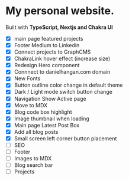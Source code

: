# My personal website.

Built with **TypeScript, Nextjs and Chakra UI**

- [x] main page featured projects
- [x] Footer Medium to Linkedin
- [x] Connect projects to GraphCMS
- [x] ChakraLink hover effect (increase size)
- [x] Redesign Hero component
- [x] Connnect to danielhangan.com domain
- [x] New Fonts
- [x] Button outline color change in default theme
- [x] Dark / Light mode switch button change
- [x] Navigation Show Active page
- [x] Move to MDX
- [x] Blog code box highlight
- [x] Image thumbnail when loading
- [x] Main page Latest Post Box
- [x] Add all blog posts
- [x] Small screen left corner button placement
- [ ] SEO
- [ ] Footer
- [ ] Images to MDX
- [ ] Blog search bar
- [ ] Projects
